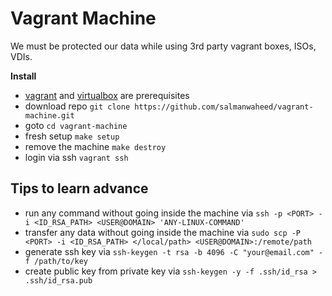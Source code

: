 # Vagrant Machine

We must be protected our data while using 3rd party vagrant boxes, ISOs, VDIs.

**Install**

* [vagrant](https://www.vagrantup.com/downloads.html) and [virtualbox](https://www.virtualbox.org/wiki/Downloads) are prerequisites
* download repo `git clone https://github.com/salmanwaheed/vagrant-machine.git`
* goto `cd vagrant-machine`
* fresh setup `make setup`
* remove the machine `make destroy`
* login via ssh `vagrant ssh`

## Tips to learn advance
* run any command without going inside the machine via `ssh -p <PORT> -i <ID_RSA_PATH> <USER@DOMAIN> 'ANY-LINUX-COMMAND'`
* transfer any data without going inside the machine via `sudo scp -P <PORT> -i <ID_RSA_PATH> </local/path> <USER@DOMAIN>:/remote/path`
* generate ssh key via `ssh-keygen -t rsa -b 4096 -C "your@email.com" -f /path/to/key`
* create public key from private key via `ssh-keygen -y -f .ssh/id_rsa > .ssh/id_rsa.pub`
